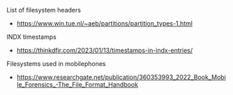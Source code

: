 List of filesystem headers
- https://www.win.tue.nl/~aeb/partitions/partition_types-1.html

INDX timestamps
- https://thinkdfir.com/2023/01/13/timestamps-in-indx-entries/

Filesystems used in mobilephones
- https://www.researchgate.net/publication/360353993_2022_Book_Mobile_Forensics_-The_File_Format_Handbook
